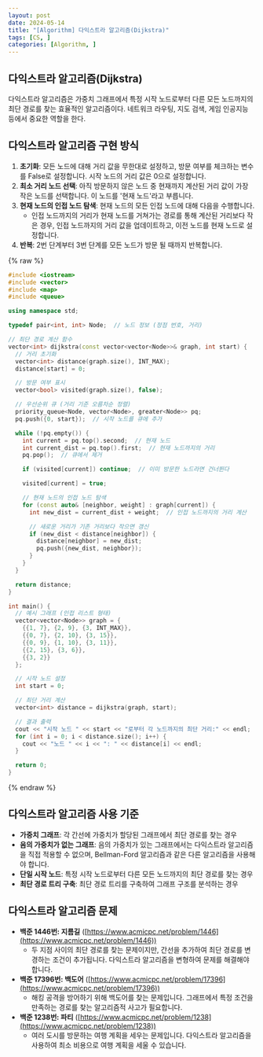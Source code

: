 ```yaml
---
layout: post
date: 2024-05-14
title: "[Algorithm] 다익스트라 알고리즘(Dijkstra)"
tags: [CS, ]
categories: [Algorithm, ]
---
```



## 다익스트라 알고리즘(Dijkstra)


다익스트라 알고리즘은 가중치 그래프에서 특정 시작 노드로부터 다른 모든 노드까지의 최단 경로를 찾는 효율적인 알고리즘이다. 네트워크 라우팅, 지도 검색, 게임 인공지능 등에서 중요한 역할을 한다.



## 다익스트라 알고리즘 구현 방식

1. **초기화**: 모든 노드에 대해 거리 값을 무한대로 설정하고, 방문 여부를 체크하는 변수를 False로 설정합니다. 시작 노드의 거리 값은 0으로 설정합니다.
2. **최소 거리 노드 선택**: 아직 방문하지 않은 노드 중 현재까지 계산된 거리 값이 가장 작은 노드를 선택합니다. 이 노드를 '현재 노드'라고 부릅니다.
3. **현재 노드의 인접 노드 탐색**: 현재 노드의 모든 인접 노드에 대해 다음을 수행합니다.
	- 인접 노드까지의 거리가 현재 노드를 거쳐가는 경로를 통해 계산된 거리보다 작은 경우, 인접 노드까지의 거리 값을 업데이트하고, 이전 노드를 현재 노드로 설정합니다.
4. **반복**: 2번 단계부터 3번 단계를 모든 노드가 방문 될 때까지 반복합니다.


{% raw %}
```c++
#include <iostream>
#include <vector>
#include <map>
#include <queue>

using namespace std;

typedef pair<int, int> Node;  // 노드 정보 (정점 번호, 거리)

// 최단 경로 계산 함수
vector<int> dijkstra(const vector<vector<Node>>& graph, int start) {
  // 거리 초기화
  vector<int> distance(graph.size(), INT_MAX);
  distance[start] = 0;

  // 방문 여부 표시
  vector<bool> visited(graph.size(), false);

  // 우선순위 큐 (거리 기준 오름차순 정렬)
  priority_queue<Node, vector<Node>, greater<Node>> pq;
  pq.push({0, start});  // 시작 노드를 큐에 추가

  while (!pq.empty()) {
    int current = pq.top().second;  // 현재 노드
    int current_dist = pq.top().first;  // 현재 노드까지의 거리
    pq.pop();  // 큐에서 제거

    if (visited[current]) continue;  // 이미 방문한 노드라면 건너뛴다

    visited[current] = true;

    // 현재 노드의 인접 노드 탐색
    for (const auto& [neighbor, weight] : graph[current]) {
      int new_dist = current_dist + weight;  // 인접 노드까지의 거리 계산

      // 새로운 거리가 기존 거리보다 작으면 갱신
      if (new_dist < distance[neighbor]) {
        distance[neighbor] = new_dist;
        pq.push({new_dist, neighbor});
      }
    }
  }

  return distance;
}

int main() {
  // 예시 그래프 (인접 리스트 형태)
  vector<vector<Node>> graph = {
    {{1, 7}, {2, 9}, {3, INT_MAX}},
    {{0, 7}, {2, 10}, {3, 15}},
    {{0, 9}, {1, 10}, {3, 11}},
    {{2, 15}, {3, 6}},
    {{3, 2}}
  };

  // 시작 노드 설정
  int start = 0;

  // 최단 거리 계산
  vector<int> distance = dijkstra(graph, start);

  // 결과 출력
  cout << "시작 노드 " << start << "로부터 각 노드까지의 최단 거리:" << endl;
  for (int i = 0; i < distance.size(); i++) {
    cout << "노드 " << i << ": " << distance[i] << endl;
  }

  return 0;
}
```
{% endraw %}




## 다익스트라 알고리즘 사용 기준

- **가중치 그래프**: 각 간선에 가중치가 할당된 그래프에서 최단 경로를 찾는 경우
- **음의 가중치가 없는 그래프**: 음의 가중치가 있는 그래프에서는 다익스트라 알고리즘을 직접 적용할 수 없으며, Bellman-Ford 알고리즘과 같은 다른 알고리즘을 사용해야 합니다.
- **단일 시작 노드**: 특정 시작 노드로부터 다른 모든 노드까지의 최단 경로를 찾는 경우
- **최단 경로 트리 구축**: 최단 경로 트리를 구축하여 그래프 구조를 분석하는 경우


## 다익스트라 알고리즘 문제

- **백준 1446번: 지름길** ([https://www.acmicpc.net/problem/1446](https://www.acmicpc.net/problem/1446))
	- 두 지점 사이의 최단 경로를 찾는 문제이지만, 간선을 추가하여 최단 경로를 변경하는 조건이 추가됩니다. 다익스트라 알고리즘을 변형하여 문제를 해결해야 합니다.
- **백준 17396번: 백도어** ([https://www.acmicpc.net/problem/17396](https://www.acmicpc.net/problem/17396))
	- 해킹 공격을 방어하기 위해 백도어를 찾는 문제입니다. 그래프에서 특정 조건을 만족하는 경로를 찾는 알고리즘적 사고가 필요합니다.
- **백준 1238번: 파티** ([https://www.acmicpc.net/problem/1238](https://www.acmicpc.net/problem/1238))
	- 여러 도시를 방문하는 여행 계획을 세우는 문제입니다. 다익스트라 알고리즘을 사용하여 최소 비용으로 여행 계획을 세울 수 있습니다.

